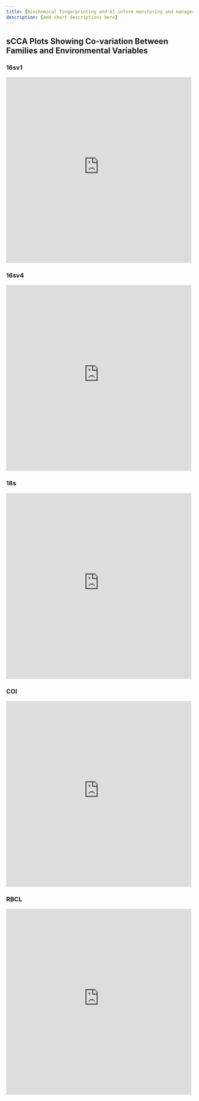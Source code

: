 ```yaml
---
title: [Biochemical fingerprinting and AI inform monitoring and management of freshwater ecosystems]
description: [Add short descriptions here] 
---
```


## sCCA Plots Showing Co-variation Between Families and Environmental Variables

### 16sv1
<iframe src="https://environmental-omics-group.github.io/Biodiversity_Monitoring/docs/16sv1_sCCA_env_chm_D4_factorPlot.html" style="width: 500px; height: 500px; border: 0px"></iframe>

### 16sv4
<iframe src="https://environmental-omics-group.github.io/Biodiversity_Monitoring/docs/16sv4_sCCA_env_chm_D4_factorPlot.html" style="width: 500px; height: 500px; border: 0px"></iframe>

### 18s
<iframe src="https://environmental-omics-group.github.io/Biodiversity_Monitoring/docs/18s_sCCA_env_chm_D4_factorPlot.html" style="width: 500px; height: 500px; border: 0px"></iframe>

### COI
<iframe src="https://environmental-omics-group.github.io/Biodiversity_Monitoring/docs/coi_sCCA_env_chm_D4_factorPlot.html" style="width: 500px; height: 500px; border: 0px"></iframe>

### RBCL
<iframe src="https://environmental-omics-group.github.io/Biodiversity_Monitoring/docs/rbcl_sCCA_env_chm_D4_factorPlot.html" style="width: 500px; height: 500px; border: 0px"></iframe>
